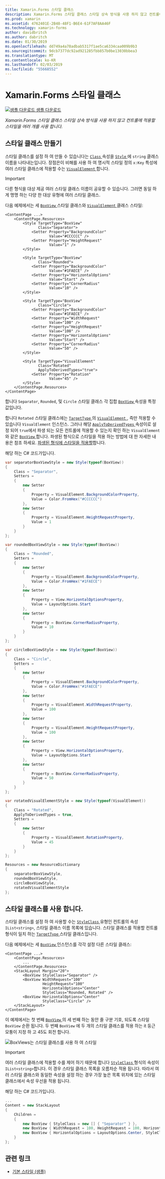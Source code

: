 ```yaml
---
title: Xamarin.Forms 스타일 클래스
description: Xamarin.Forms 스타일 클래스 스타일 상속 방식을 사용 하지 않고 컨트롤에 적용할 스타일을 여러 개를 사용 합니다.
ms.prod: xamarin
ms.assetid: 4762401E-2B48-48F1-B6E4-61F7AF8AA46F
ms.technology: xamarin-forms
author: davidbritch
ms.author: dabritch
ms.date: 01/30/2019
ms.openlocfilehash: dd749a4a78adbab5317f1ae5ca6334caa009b9b3
ms.sourcegitcommit: 9dcb7377dc92ad921285fbb857b0be13030bbea3
ms.translationtype: MT
ms.contentlocale: ko-KR
ms.lasthandoff: 02/03/2019
ms.locfileid: "55668552"
---
```

# <a name="xamarinforms-style-classes"></a>Xamarin.Forms 스타일 클래스

[![샘플 다운로드](~/media/shared/download.png) 샘플 다운로드](https://developer.xamarin.com/samples/xamarin-forms/UserInterface/Styles/BasicStyles/)

_Xamarin.Forms 스타일 클래스 스타일 상속 방식을 사용 하지 않고 컨트롤에 적용할 스타일을 여러 개를 사용 합니다._

## <a name="create-style-classes"></a>스타일 클래스 만들기

스타일 클래스를 설정 하 여 만들 수 있습니다는 [ `Class` ](xref:Xamarin.Forms.Style.Class) 속성을 [ `Style` ](xref:Xamarin.Forms.Style) 에 `string` 클래스 이름을 나타내는입니다. 장점은이 비해를 사용 하 여 명시적 스타일 정의 `x:Key` 특성에 여러 스타일 클래스에 적용할 수는 [ `VisualElement` ](xref:Xamarin.Forms.VisualElement)합니다.

> [!IMPORTANT]
> 다른 형식을 대상 제공 여러 스타일 클래스 이름이 공유할 수 있습니다. 그러면 동일 하 게 명명 하는 다양 한 대상 유형에 여러 스타일 클래스.

다음 예제에서는 세 [ `BoxView` ](xref:Xamarin.Forms.BoxView) 스타일 클래스와 [ `VisualElement` ](xref:Xamarin.Forms.VisualElement) 클래스 스타일:

```xaml
<ContentPage ...>
    <ContentPage.Resources>
        <Style TargetType="BoxView"
               Class="Separator">
            <Setter Property="BackgroundColor"
                    Value="#CCCCCC" />
            <Setter Property="HeightRequest"
                    Value="1" />
        </Style>

        <Style TargetType="BoxView"
               Class="Rounded">
            <Setter Property="BackgroundColor"
                    Value="#1FAECE" />
            <Setter Property="HorizontalOptions"
                    Value="Start" />
            <Setter Property="CornerRadius"
                    Value="10" />
        </Style>    

        <Style TargetType="BoxView"
               Class="Circle">
            <Setter Property="BackgroundColor"
                    Value="#1FAECE" />
            <Setter Property="WidthRequest"
                    Value="100" />
            <Setter Property="HeightRequest"
                    Value="100" />
            <Setter Property="HorizontalOptions"
                    Value="Start" />
            <Setter Property="CornerRadius"
                    Value="50" />
        </Style>

        <Style TargetType="VisualElement"
               Class="Rotated"
               ApplyToDerivedTypes="true">
            <Setter Property="Rotation"
                    Value="45" />
        </Style>        
    </ContentPage.Resources>
</ContentPage>
```

합니다 `Separator`, `Rounded`, 및 `Circle` 스타일 클래스 각 집합 [ `BoxView` ](xref:Xamarin.Forms.BoxView) 속성을 특정 값입니다.

합니다 `Rotated` 스타일 클래스에는 [ `TargetType` ](xref:Xamarin.Forms.Style.TargetType) 의 [ `VisualElement` ](xref:Xamarin.Forms.VisualElement), 즉만 적용할 수 있습니다 `VisualElement` 인스턴스. 그러나 해당 [ `ApplyToDerivedTypes` ](xref:Xamarin.Forms.Style.ApplyToDerivedTypes) 속성이로 설정 되어 `true`에서 파생 되는 모든 컨트롤에 적용할 수 있는지 확인 하는 `VisualElement`와 같은 [ `BoxView` ](xref:Xamarin.Forms.BoxView)합니다. 파생된 형식으로 스타일을 적용 하는 방법에 대 한 자세한 내용은 참조 하세요. [파생된 형식에 스타일을 적용할](implicit.md#apply-a-style-to-derived-types)합니다.

해당 하는 C# 코드가입니다.

```csharp
var separatorBoxViewStyle = new Style(typeof(BoxView))
{
    Class = "Separator",
    Setters =
    {
        new Setter
        {
            Property = VisualElement.BackgroundColorProperty,
            Value = Color.FromHex("#CCCCCC")
        },
        new Setter
        {
            Property = VisualElement.HeightRequestProperty,
            Value = 1
        }
    }
};

var roundedBoxViewStyle = new Style(typeof(BoxView))
{
    Class = "Rounded",
    Setters =
    {
        new Setter
        {
            Property = VisualElement.BackgroundColorProperty,
            Value = Color.FromHex("#1FAECE")
        },
        new Setter
        {
            Property = View.HorizontalOptionsProperty,
            Value = LayoutOptions.Start
        },
        new Setter
        {
            Property = BoxView.CornerRadiusProperty,
            Value = 10
        }
    }
};

var circleBoxViewStyle = new Style(typeof(BoxView))
{
    Class = "Circle",
    Setters =
    {
        new Setter
        {
            Property = VisualElement.BackgroundColorProperty,
            Value = Color.FromHex("#1FAECE")
        },
        new Setter
        {
            Property = VisualElement.WidthRequestProperty,
            Value = 100
        },
        new Setter
        {
            Property = VisualElement.HeightRequestProperty,
            Value = 100
        },
        new Setter
        {
            Property = View.HorizontalOptionsProperty,
            Value = LayoutOptions.Start
        },
        new Setter
        {
            Property = BoxView.CornerRadiusProperty,
            Value = 50
        }
    }
};

var rotatedVisualElementStyle = new Style(typeof(VisualElement))
{
    Class = "Rotated",
    ApplyToDerivedTypes = true,
    Setters =
    {
        new Setter
        {
            Property = VisualElement.RotationProperty,
            Value = 45
        }
    }
};

Resources = new ResourceDictionary
{
    separatorBoxViewStyle,
    roundedBoxViewStyle,
    circleBoxViewStyle,
    rotatedVisualElementStyle
};
```

## <a name="consume-style-classes"></a>스타일 클래스를 사용 합니다.

스타일 클래스를 설정 하 여 사용할 수는 [ `StyleClass` ](xref:Xamarin.Forms.VisualElement.StyleClass) 유형인 컨트롤의 속성 `IList<string>`, 스타일 클래스 이름 목록에 있습니다. 스타일 클래스를 적용할 컨트롤 형식이 일치 하는 [ `TargetType` ](xref:Xamarin.Forms.Style.TargetType) 스타일 클래스입니다.

다음 예제에서는 세 [ `BoxView` ](xref:Xamarin.Forms.BoxView) 인스턴스를 각각 설정 다른 스타일 클래스:

```xaml
<ContentPage ...>
    <ContentPage.Resources>
        ...
    </ContentPage.Resources>
    <StackLayout Margin="20">
        <BoxView StyleClass="Separator" />       
        <BoxView WidthRequest="100"
                 HeightRequest="100"
                 HorizontalOptions="Center"
                 StyleClass="Rounded, Rotated" />
        <BoxView HorizontalOptions="Center"
                 StyleClass="Circle" />
    </StackLayout>
</ContentPage>    
```

이 예제에서는 첫 번째 [ `BoxView` ](xref:Xamarin.Forms.BoxView) 의 세 번째 하는 동안 줄 구분 기호, 되도록 스타일 `BoxView` 순환 됩니다. 두 번째 `BoxView` 에 두 개의 스타일 클래스를 적용 하는 it 둥근 모퉁이 지정 하 고 45도 회전 합니다.

![](style-class-images/boxviews.png "BoxViews는 스타일 클래스를 사용 하 여 스타일")

> [!IMPORTANT]
> 여러 스타일 클래스에 적용할 수를 제어 하기 때문에 합니다 [ `StyleClass` ](xref:Xamarin.Forms.VisualElement.StyleClass) 형식의 속성이 `IList<string>`합니다. 이 경우 스타일 클래스 목록을 오름차순 적용 됩니다. 따라서 여러 스타일 클래스와 동일한 속성을 설정 하는 경우 가장 높은 목록 위치에 있는 스타일 클래스에서 속성 우선을 적용 됩니다.

해당 하는 C# 코드가입니다.

```csharp
...
Content = new StackLayout
{
    Children =
    {
        new BoxView { StyleClass = new [] { "Separator" } },
        new BoxView { WidthRequest = 100, HeightRequest = 100, HorizontalOptions = LayoutOptions.Center, StyleClass = new [] { "Rounded", "Rotated" } },
        new BoxView { HorizontalOptions = LayoutOptions.Center, StyleClass = new [] { "Circle" } }
    }
};
```

## <a name="related-links"></a>관련 링크

- [기본 스타일 (샘플)](https://developer.xamarin.com/samples/xamarin-forms/UserInterface/Styles/BasicStyles/)
